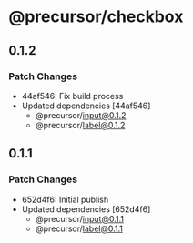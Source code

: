 # @precursor/checkbox

## 0.1.2

### Patch Changes

-   44af546: Fix build process
-   Updated dependencies [44af546]
    -   @precursor/input@0.1.2
    -   @precursor/label@0.1.2

## 0.1.1

### Patch Changes

-   652d4f6: Initial publish
-   Updated dependencies [652d4f6]
    -   @precursor/input@0.1.1
    -   @precursor/label@0.1.1
